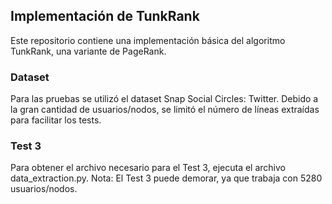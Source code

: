 ## Implementación de TunkRank
Este repositorio contiene una implementación básica del algoritmo TunkRank, una variante de PageRank.

### Dataset
Para las pruebas se utilizó el dataset Snap Social Circles: Twitter. Debido a la gran cantidad de usuarios/nodos, se limitó el número de líneas extraídas para facilitar los tests.

### Test 3
Para obtener el archivo necesario para el Test 3, ejecuta el archivo data_extraction.py. Nota: El Test 3 puede demorar, ya que trabaja con 5280 usuarios/nodos.
